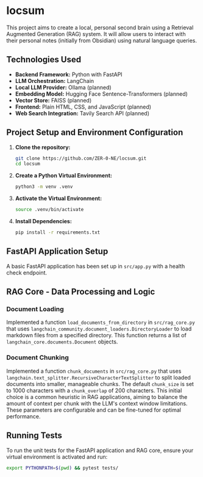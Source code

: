 # locsum

This project aims to create a local, personal second brain using a Retrieval Augmented Generation (RAG) system. It will allow users to interact with their personal notes (initially from Obsidian) using natural language queries.

## Technologies Used

*   **Backend Framework:** Python with FastAPI
*   **LLM Orchestration:** LangChain
*   **Local LLM Provider:** Ollama (planned)
*   **Embedding Model:** Hugging Face Sentence-Transformers (planned)
*   **Vector Store:** FAISS (planned)
*   **Frontend:** Plain HTML, CSS, and JavaScript (planned)
*   **Web Search Integration:** Tavily Search API (planned)

## Project Setup and Environment Configuration

1.  **Clone the repository:**
    ```bash
    git clone https://github.com/ZER-0-NE/locsum.git
    cd locsum
    ```

2.  **Create a Python Virtual Environment:**
    ```bash
    python3 -m venv .venv
    ```

3.  **Activate the Virtual Environment:**
    ```bash
    source .venv/bin/activate
    ```

4.  **Install Dependencies:**
    ```bash
    pip install -r requirements.txt
    ```

## FastAPI Application Setup

A basic FastAPI application has been set up in `src/app.py` with a health check endpoint.

## RAG Core - Data Processing and Logic

### Document Loading

Implemented a function `load_documents_from_directory` in `src/rag_core.py` that uses `langchain_community.document_loaders.DirectoryLoader` to load markdown files from a specified directory. This function returns a list of `langchain_core.documents.Document` objects.

### Document Chunking

Implemented a function `chunk_documents` in `src/rag_core.py` that uses `langchain.text_splitter.RecursiveCharacterTextSplitter` to split loaded documents into smaller, manageable chunks. The default `chunk_size` is set to 1000 characters with a `chunk_overlap` of 200 characters. This initial choice is a common heuristic in RAG applications, aiming to balance the amount of context per chunk with the LLM's context window limitations. These parameters are configurable and can be fine-tuned for optimal performance.

## Running Tests

To run the unit tests for the FastAPI application and RAG core, ensure your virtual environment is activated and run:

```bash
export PYTHONPATH=$(pwd) && pytest tests/
```
